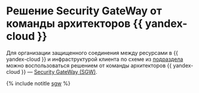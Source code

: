 # Решение Security GateWay от команды архитекторов {{ yandex-cloud }}

Для организации защищенного соединения между ресурсами в {{ yandex-cloud }} и инфраструктурой клиента по схеме из [подраздела](index.md) можно воспользоваться решением от команды архитекторов {{ yandex-cloud }} — [Security GateWay (SGW)](https://github.com/yandex-cloud-examples/yc-site-to-site-vpn-with-ipsec-strongswan).

{% include notitle [sgw](../../../_tutorials/infrastructure/ipsec/sgw.md) %}